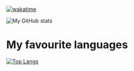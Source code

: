 [![wakatime](https://wakatime.com/badge/user/7bc425b9-713b-42ba-ab6b-21cdfebb2fe5.svg)](https://wakatime.com/@7bc425b9-713b-42ba-ab6b-21cdfebb2fe5)


![My GitHub stats](https://github-readme-stats.vercel.app/api?username=makhmudjon-dev&show_icons=true&theme=dracula)
# My favourite languages
[![Top Langs](https://github-readme-stats.vercel.app/api/top-langs/?username=makhmudjon-dev&hide_progress=true)](https://github-readme-stats.vercel.app/api/top-langs/?username=makhmudjon-dev&hide_progress=true)
